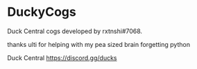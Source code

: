 # DuckyCogs
 Duck Central cogs developed by rxtnshi#7068.
 
 thanks ulti for helping with my pea sized brain forgetting python
 
 
 Duck Central https://discord.gg/ducks
